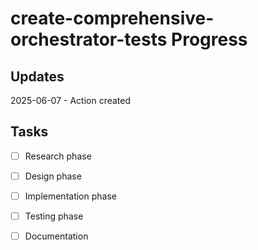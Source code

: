 # create-comprehensive-orchestrator-tests Progress

## Updates

2025-06-07 - Action created

## Tasks

- [ ] Research phase
- [ ] Design phase
- [ ] Implementation phase
- [ ] Testing phase
- [ ] Documentation

